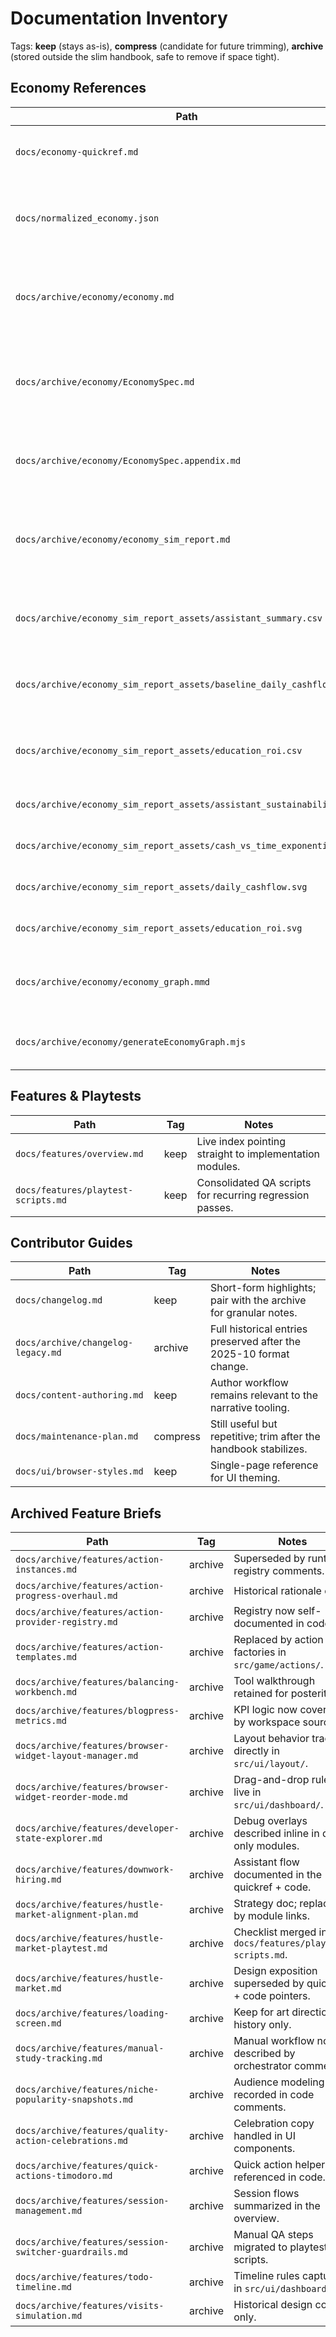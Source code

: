 # Documentation Inventory

Tags: **keep** (stays as-is), **compress** (candidate for future trimming), **archive** (stored outside the slim handbook, safe to remove if space tight).

## Economy References
| Path | Tag | Notes |
| --- | --- | --- |
| `docs/economy-quickref.md` | keep | Condensed daily tuning numbers for designers. |
| `docs/normalized_economy.json` | keep | Canonical dataset powering runtime economy math. |
| `docs/archive/economy/economy.md` | archive | Legacy deep dive; replace with quickref + source links. |
| `docs/archive/economy/EconomySpec.md` | archive | Redundant with normalized JSON; kept only for historical prose. |
| `docs/archive/economy/EconomySpec.appendix.md` | archive | Generated tables moved out of the main handbook. |
| `docs/archive/economy/economy_sim_report.md` | archive | Simulation narrative retained for reference if we regenerate charts later. |
| `docs/archive/economy_sim_report_assets/assistant_summary.csv` | archive | Historical export from the balancing workbench. |
| `docs/archive/economy_sim_report_assets/baseline_daily_cashflow.csv` | archive | Historical export from the balancing workbench. |
| `docs/archive/economy_sim_report_assets/education_roi.csv` | archive | Historical export from the balancing workbench. |
| `docs/archive/economy_sim_report_assets/assistant_sustainability.svg` | archive | Legacy visualization kept offline. |
| `docs/archive/economy_sim_report_assets/cash_vs_time_exponential.svg` | archive | Legacy visualization kept offline. |
| `docs/archive/economy_sim_report_assets/daily_cashflow.svg` | archive | Legacy visualization kept offline. |
| `docs/archive/economy_sim_report_assets/education_roi.svg` | archive | Legacy visualization kept offline. |
| `docs/archive/economy/economy_graph.mmd` | archive | Mermaid snapshot of the retired modifier graph. |
| `docs/archive/economy/generateEconomyGraph.mjs` | archive | Historical generator retained for reference. |

## Features & Playtests
| Path | Tag | Notes |
| --- | --- | --- |
| `docs/features/overview.md` | keep | Live index pointing straight to implementation modules. |
| `docs/features/playtest-scripts.md` | keep | Consolidated QA scripts for recurring regression passes. |

## Contributor Guides
| Path | Tag | Notes |
| --- | --- | --- |
| `docs/changelog.md` | keep | Short-form highlights; pair with the archive for granular notes. |
| `docs/archive/changelog-legacy.md` | archive | Full historical entries preserved after the 2025-10 format change. |
| `docs/content-authoring.md` | keep | Author workflow remains relevant to the narrative tooling. |
| `docs/maintenance-plan.md` | compress | Still useful but repetitive; trim after the handbook stabilizes. |
| `docs/ui/browser-styles.md` | keep | Single-page reference for UI theming. |

## Archived Feature Briefs
| Path | Tag | Notes |
| --- | --- | --- |
| `docs/archive/features/action-instances.md` | archive | Superseded by runtime registry comments. |
| `docs/archive/features/action-progress-overhaul.md` | archive | Historical rationale only. |
| `docs/archive/features/action-provider-registry.md` | archive | Registry now self-documented in code. |
| `docs/archive/features/action-templates.md` | archive | Replaced by action factories in `src/game/actions/`. |
| `docs/archive/features/balancing-workbench.md` | archive | Tool walkthrough retained for posterity. |
| `docs/archive/features/blogpress-metrics.md` | archive | KPI logic now covered by workspace source. |
| `docs/archive/features/browser-widget-layout-manager.md` | archive | Layout behavior tracked directly in `src/ui/layout/`. |
| `docs/archive/features/browser-widget-reorder-mode.md` | archive | Drag-and-drop rules live in `src/ui/dashboard/`. |
| `docs/archive/features/developer-state-explorer.md` | archive | Debug overlays described inline in dev-only modules. |
| `docs/archive/features/downwork-hiring.md` | archive | Assistant flow documented in the quickref + code. |
| `docs/archive/features/hustle-market-alignment-plan.md` | archive | Strategy doc; replaced by module links. |
| `docs/archive/features/hustle-market-playtest.md` | archive | Checklist merged into `docs/features/playtest-scripts.md`. |
| `docs/archive/features/hustle-market.md` | archive | Design exposition superseded by quickref + code pointers. |
| `docs/archive/features/loading-screen.md` | archive | Keep for art direction history only. |
| `docs/archive/features/manual-study-tracking.md` | archive | Manual workflow now described by orchestrator comments. |
| `docs/archive/features/niche-popularity-snapshots.md` | archive | Audience modeling recorded in code comments. |
| `docs/archive/features/quality-action-celebrations.md` | archive | Celebration copy handled in UI components. |
| `docs/archive/features/quick-actions-timodoro.md` | archive | Quick action helpers referenced in code. |
| `docs/archive/features/session-management.md` | archive | Session flows summarized in the overview. |
| `docs/archive/features/session-switcher-guardrails.md` | archive | Manual QA steps migrated to playtest scripts. |
| `docs/archive/features/todo-timeline.md` | archive | Timeline rules captured in `src/ui/dashboard/`. |
| `docs/archive/features/visits-simulation.md` | archive | Historical design context only. |
